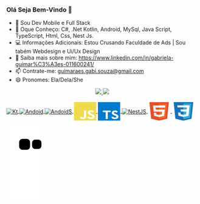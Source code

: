 ### Olá Seja Bem-Vindo 👋
- 🔭 Sou Dev Mobile e Full Stack
- 🧠 Oque Conheço: C#, .Net Kotlin, Android, MySql, Java Script, TypeScript, Html, Css, Nest Js.
- 💻 Informações Adicionais: Estou Crusando Faculdade de Ads | Sou tabém Webdesign e Ui/Ux Design
- 💬 Saiba mais sobre mim: https://www.linkedin.com/in/gabriela-guimar%C3%A3es-011600241/
- 📫 Contrate-me: guimaraes.gabi.souza@gmail.com
- 😄 Pronomes: Ela/Dela/She

<!--



-->

<div align="center">
  <a href="https://github.com/GabiGuimaraesSouza">
  <img height="180em" src="https://github-readme-stats.vercel.app/api?username=GabiGuimaraesSouza&show_icons=true&theme=dracula&include_all_commits=true&count_private=true"/>
  <img height="180em" src="https://github-readme-stats.vercel.app/api/top-langs/?username=GabiGuimaraesSouza&layout=compact&langs_count=7&theme=dracula"/>
</div>

<div style="display: inline_block"><br>
  <img align="center" alt="Kt" height="50" width="60" src="https://cdn.jsdelivr.net/gh/devicons/devicon/icons/kotlin/kotlin-original.svg" />
  <img align="center" alt="Andoid" height="50" width="60" src="https://cdn.jsdelivr.net/gh/devicons/devicon/icons/android/android-original.svg" />
  <img align="center" alt="AndoidS" height="50" width="60" src="https://cdn.jsdelivr.net/gh/devicons/devicon/icons/androidstudio/androidstudio-original.svg" />
  <img align="center" alt="Js" height="50" width="60" src="https://raw.githubusercontent.com/devicons/devicon/master/icons/javascript/javascript-plain.svg">
  <img align="center" alt="Ts" height="50" width="60" src="https://raw.githubusercontent.com/devicons/devicon/master/icons/typescript/typescript-plain.svg">
  <img align="center" alt="NestJS" height="50" width="60" src="https://cdn.jsdelivr.net/gh/devicons/devicon/icons/nestjs/nestjs-plain.svg" />
  <img align="center" alt="HTML" height="50" width="60" src="https://raw.githubusercontent.com/devicons/devicon/master/icons/html5/html5-original.svg">
  <img align="center" alt="CSS" height="50" width="60" src="https://raw.githubusercontent.com/devicons/devicon/master/icons/css3/css3-original.svg">
 



 
</div>


 ![Snake animation](https://github.com/rafaballerini/rafaballerini/blob/output/github-contribution-grid-snake.svg)
 
</div>

      
       
          
          
          

